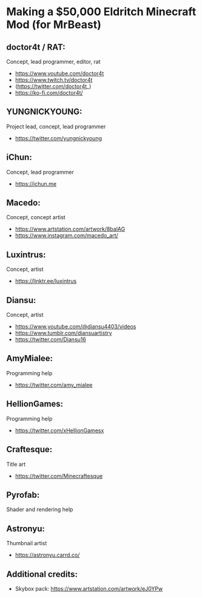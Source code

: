 # Making a $50,000 Eldritch Minecraft Mod (for MrBeast)

## doctor4t / RAT:

Concept, lead programmer, editor, rat

- https://www.youtube.com/doctor4t
- https://www.twitch.tv/doctor4t
- (https://twitter.com/doctor4t_)
- https://ko-fi.com/doctor4t/

## YUNGNICKYOUNG:

Project lead, concept, lead programmer

- https://twitter.com/yungnickyoung

## iChun:

Concept, lead programmer

- https://ichun.me

## Macedo:

Concept, concept artist

- https://www.artstation.com/artwork/8balAG
- https://www.instagram.com/macedo_art/

## Luxintrus:

Concept, artist

- https://linktr.ee/luxintrus

## Diansu:

Concept, artist

- https://www.youtube.com/@diansu4403/videos
- https://www.tumblr.com/diansuartistry
- https://twitter.com/Diansu16

## AmyMialee:

Programming help

- https://twitter.com/amy_mialee

## HellionGames:

Programming help

- https://twitter.com/xHellionGamesx

## Craftesque:

Title art

- https://twitter.com/Minecraftesque

## Pyrofab:

Shader and rendering help

## Astronyu:

Thumbnail artist

- https://astronyu.carrd.co/

## Additional credits:

- Skybox pack: https://www.artstation.com/artwork/eJ0YPw

